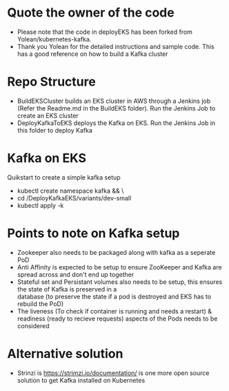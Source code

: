 # Quote the owner of the code
- Please note that the code in deployEKS has been forked from Yolean/kubernetes-kafka.
- Thank you Yolean for the detailed instructions and sample code. This has a good reference on how to build a Kafka cluster 

# Repo Structure
- BuildEKSCluster builds an EKS cluster in AWS through a Jenkins job (Refer the Readme.md in the BuildEKS folder). Run the Jenkins Job to create an EKS cluster
- DeployKafkaToEKS deploys the Kafka on EKS. Run the Jenkins Job in this folder to deploy Kafka


# Kafka on EKS
Quikstart to create a simple kafka setup 
- kubectl create namespace kafka && \
- cd /DeployKafkaEKS/variants/dev-small
- kubectl apply -k 

# Points to note on Kafka setup
- Zookeeper also needs to be packaged along with kafka as a seperate PoD 
- Anti Affinity is expected to be setup to ensure ZooKeeper and Kafka are spread across and don't end up together
- Stateful set and Persistant volumes also needs to be setup, this ensures the state of Kafka is preserved in a  
database (to preserve the state if a pod is destroyed and EKS has to rebuild the PoD)
- The liveness (To check if container is running and needs a restart) & readiness (ready to recieve requests) aspects of the Pods needs to be considered

# Alternative solution
- Strinzi is https://strimzi.io/documentation/ is one more open source solution to get Kafka installed on Kubernetes 
